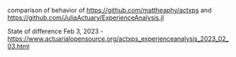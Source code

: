 comparison of behavior of https://github.com/mattheaphy/actxps and https://github.com/JuliaActuary/ExperienceAnalysis.jl

State of difference Feb 3, 2023 - https://www.actuarialopensource.org/actxps_experienceanalysis_2023_02_03.html
